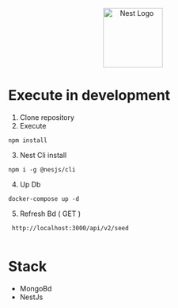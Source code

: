 <p align="center">
  <a href="http://nestjs.com/" target="blank"><img src="https://nestjs.com/img/logo-small.svg" width="120" alt="Nest Logo" /></a>
</p>

# Execute in development

1. Clone repository
2. Execute 
```
npm install

```
3.  Nest Cli install
```
npm i -g @nesjs/cli

```
4. Up Db
```
docker-compose up -d
```

5. Refresh Bd ( GET )
```
 http://localhost:3000/api/v2/seed
 
``` 


# Stack
* MongoBd
* NestJs

